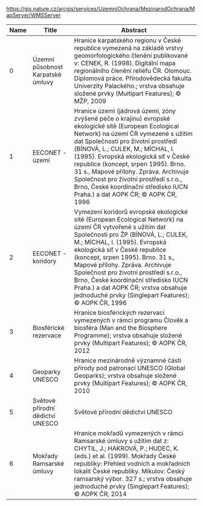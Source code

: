 https://gis.nature.cz/arcgis/services/UzemniOchrana/MezinarodOchrana/MapServer/WMSServer

|Name|Title|Abstract|
|--|--|--|
|0|Územní působnost Karpatské úmluvy|Hranice karpatského regionu v České republice vymezená na základě vrstvy geomorfologického členění publikované v: CENEK, R. (1998). Digitální mapa regionálního členění reliéfu ČR. Olomouc. Diplomová práce. Přírodovědecká fakulta Univerzity Palackého.; vrstva obsahuje složené prvky (Multipart Features); © MŽP, 2009|
|1|EECONET - území|Hranice území (jádrová území, zóny zvýšené péče o krajinu) evropské ekologické sítě (European Ecological Network) na území ČR vymezené s užitím dat Společnosti pro životní prostředí (BÍNOVÁ, L.; CULEK, M.; MÍCHAL, I. (1995). Evropská ekologická síť v České republice (koncept, srpen 1995). Brno. 31 s., Mapové přílohy. Zpráva. Archivuje Společnost pro životní prostředí s.r.o., Brno, České koordinační středisko IUCN Praha.) a dat AOPK ČR; © AOPK ČR, 1996|
|2|EECONET - koridory|Vymezení koridorů evropské ekologické sítě (European Ecological Network) na území ČR vytvořené s užitím dat Společnosti pro ŽP (BÍNOVÁ, L.; CULEK, M.; MÍCHAL, I. (1995). Evropská ekologická síť v České republice (koncept, srpen 1995). Brno. 31 s., Mapové přílohy. Zpráva. Archivuje Společnost pro životní prostředí s.r.o., Brno, České koordinační středisko IUCN Praha.) a dat AOPK ČR; vrstva obsahuje jednoduché prvky (Singlepart Features); © AOPK ČR, 1996|
|3|Biosférické rezervace|Hranice biosférických rezervací vymezených v rámci programu Člověk a biosféra (Man and the Biosphere Programme); vrstva obsahuje složené prvky (Multipart Features); © AOPK ČR, 2012|
|4|Geoparky UNESCO|Hranice mezinárodně významné části přírody pod patronací UNESCO (Global Geoparks); vrstva obsahuje složené prvky (Multipart Features); © AOPK ČR, 2010|
|5|Světové přírodní dědictví UNESCO|Světové přírodní dědictví UNESCO|
|6|Mokřady Ramsarské úmluvy|Hranice mokřadů vymezených v rámci Ramsarské úmluvy s užitím dat z: CHYTIL, J.; HAKROVÁ, P.; HUDEC, K. (eds.) et al. (1999). Mokřady České republiky: Přehled vodních a mokřadních lokalit České republiky. Mikulov: Český ramsarský výbor. 327 s.; vrstva obsahuje jednoduché prvky (Singlepart Features); © AOPK ČR, 2014|
